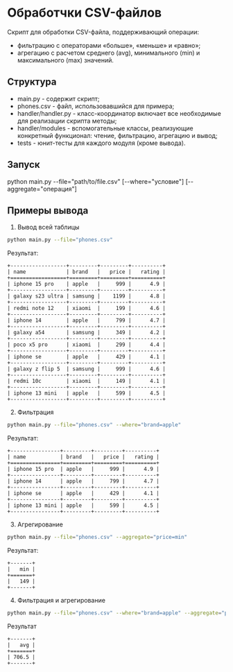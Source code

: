 # Обработчки CSV-файлов
Скрипт для обработки CSV-файла, поддерживающий операции:
- фильтрацию с операторами «больше», «меньше» и «равно»;
- агрегацию с расчетом среднего (avg), минимального (min) и максимального (max) значений.

## Структура
- main.py - содержит скрипт;
- phones.csv - файл, использовавшийся для примера;
- handler/handler.py - класс-координатор включает все необходимые для реализации скрипта методы;
- handler/modules - вспомогательные классы, реализующие конкретный функционал: чтение, фильтрацию, агрегацию и вывод;
- tests - юнит-тесты для каждого модуля (кроме вывода).

## Запуск
python main.py --file="path/to/file.csv" [--where="условие"] [--aggregate="операция"]

## Примеры вывода
1. Вывод всей таблицы
```bash
python main.py --file="phones.csv"
```
   Результат:
```text
+------------------+---------+---------+----------+
| name             | brand   |   price |   rating |
+==================+=========+=========+==========+
| iphone 15 pro    | apple   |     999 |      4.9 |
+------------------+---------+---------+----------+
| galaxy s23 ultra | samsung |    1199 |      4.8 |
+------------------+---------+---------+----------+
| redmi note 12    | xiaomi  |     199 |      4.6 |
+------------------+---------+---------+----------+
| iphone 14        | apple   |     799 |      4.7 |
+------------------+---------+---------+----------+
| galaxy a54       | samsung |     349 |      4.2 |
+------------------+---------+---------+----------+
| poco x5 pro      | xiaomi  |     299 |      4.4 |
+------------------+---------+---------+----------+
| iphone se        | apple   |     429 |      4.1 |
+------------------+---------+---------+----------+
| galaxy z flip 5  | samsung |     999 |      4.6 |
+------------------+---------+---------+----------+
| redmi 10c        | xiaomi  |     149 |      4.1 |
+------------------+---------+---------+----------+
| iphone 13 mini   | apple   |     599 |      4.5 |
+------------------+---------+---------+----------+
```

2. Фильтрация
```bash
python main.py --file="phones.csv" --where="brand=apple"
```
  Результат:
```text
+----------------+---------+---------+----------+
| name           | brand   |   price |   rating |
+================+=========+=========+==========+
| iphone 15 pro  | apple   |     999 |      4.9 |
+----------------+---------+---------+----------+
| iphone 14      | apple   |     799 |      4.7 |
+----------------+---------+---------+----------+
| iphone se      | apple   |     429 |      4.1 |
+----------------+---------+---------+----------+
| iphone 13 mini | apple   |     599 |      4.5 |
+----------------+---------+---------+----------+
```

3. Агрегирование
```bash
python main.py --file="phones.csv" --aggregate="price=min"
```
  Результат:
```text
+-------+
|   min |
+=======+
|   149 |
+-------+
```

4. Фильтрация и агрегирование
```bash
python main.py --file="phones.csv" --where="brand=apple" --aggregate="price=avg"
```
  Результат
```text
+-------+
|   avg |
+=======+
| 706.5 |
+-------+
```
